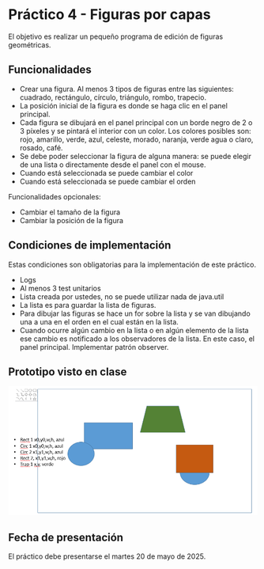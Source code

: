 # Práctico 4 - Figuras por capas

El objetivo es realizar un pequeño programa de 
edición de figuras geométricas.

## Funcionalidades

* Crear una figura. Al menos 3 tipos de figuras entre
las siguientes: cuadrado, rectángulo, círculo, triángulo,
rombo, trapecio.
* La posición inicial de la figura es donde se haga
clic en el panel principal.
* Cada figura se dibujará en el panel principal con 
un borde negro de 2 o 3 píxeles y se pintará el 
interior con un color. Los colores posibles son: 
rojo, amarillo, verde, azul, celeste, morado, 
naranja, verde agua o claro, rosado, café.
* Se debe poder seleccionar la figura de alguna 
manera: se puede elegir de una lista o directamente
desde el panel con el mouse.
* Cuando está seleccionada se puede cambiar el color
* Cuando está seleccionada se puede cambiar el orden

Funcionalidades opcionales:

* Cambiar el tamaño de la figura
* Cambiar la posición de la figura

## Condiciones de implementación

Estas condiciones son obligatorias para la 
implementación de este práctico.

* Logs
* Al menos 3 test unitarios
* Lista creada por ustedes, no se puede utilizar
nada de java.util
* La lista es para guardar la lista de figuras.
* Para dibujar las figuras se hace un for sobre
la lista y se van dibujando una a una en el orden
en el cual están en la lista.
* Cuando ocurre algún cambio en la lista o en 
algún elemento de la lista ese cambio es notificado
a los observadores de la lista. En este caso,
el panel principal. Implementar patrón observer.

## Prototipo visto en clase

![Prototipo](proto.png)

## Fecha de presentación

El práctico debe presentarse el martes 20 de mayo de 2025.